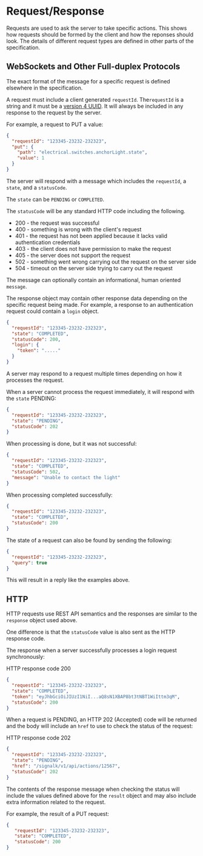 # Request/Response

Requests are used to ask the server to take specific actions. This shows how requests should be formed by the client and how the reponses should look. The details of different request types are defined in other parts of the specification.

## WebSockets and Other Full-duplex Protocols

The exact format of the message for a specific request is defined elsewhere in the specification.

A request must include a client generated `requestId`. The`requestId` is a string and it must be a [version 4 UUID](https://tools.ietf.org/html/rfc4122.html#section-4.4). It will always be included in any response to the request by the server.

For example, a request to PUT a value:

```json
{
  "requestId": "123345-23232-232323",
  "put": {
    "path": "electrical.switches.anchorLight.state",
    "value": 1
  }
}
```

The server will respond with a message which includes the `requestId`, a `state`, and a `statusCode`.

The `state` can be `PENDING` or `COMPLETED`.

The `statusCode` will be any standard HTTP code including the following.

- 200 - the request was successful
- 400 - something is wrong with the client's request
- 401 - the request has not been applied because it lacks valid authentication credentials
- 403 - the client does not have permission to make the request
- 405 - the server does not support the request
- 502 - something went wrong carrying out the request on the server side
- 504 - timeout on the server side trying to carry out the request

The message can optionally contain an informational, human oriented `message`.

The response object may contain other response data depending on the specific request being made. For example, a response to
an authentication request could contain a `login` object.

```json
{
  "requestId": "123345-23232-232323",
  "state": "COMPLETED",
  "statusCode": 200,
  "login": {
    "token": "....."
  }
}
```

A server may respond to a request multiple times depending on how it processes the request.

When a server cannot process the request immediately, it will respond with the `state` PENDING:

```json
{
  "requestId": "123345-23232-232323",
  "state": "PENDING",
  "statusCode": 202
}
```

When processing is done, but it was not successful:

```json
{
  "requestId": "123345-23232-232323",
  "state": "COMPLETED",
  "statusCode": 502,
  "message": "Unable to contact the light"
}
```

When processing completed successfully:

```json
{
  "requestId": "123345-23232-232323",
  "state": "COMPLETED",
  "statusCode": 200
}
```

The state of a request can also be found by sending the following:

```json
{
  "requestId": "123345-23232-232323",
  "query": true
}
```

This will result in a reply like the examples above.

## HTTP

HTTP requests use REST API semantics and the responses are similar to the `response` object used above.

One difference is that the `statusCode` value is also sent as the HTTP response code.

The response when a server successfully processes a login request synchronously:

HTTP response code 200

```json
{
  "requestId": "123345-23232-232323",
  "state": "COMPLETED",
  "token": "eyJhbGciOiJIUzI1NiI...aQ8sN1XBAP8bt3tNBT1WiIttm3qM",
  "statusCode": 200
}
```

When a request is PENDING, an HTTP 202 (Accepted) code will be returned and the body will include an `href` to use to
check the status of the request:

HTTP response code 202

```json
{
  "requestId": "123345-23232-232323",
  "state": "PENDING",
  "href": "/signalk/v1/api/actions/12567",
  "statusCode": 202
}
```

The contents of the response message when checking the status will include the values defined above for the `result`
object and may also include extra information related to the request.

For example, the result of a PUT request:

```json
{
   "requestId": "123345-23232-232323",
   "state": "COMPLETED",
   "statusCode": 200
}
```
